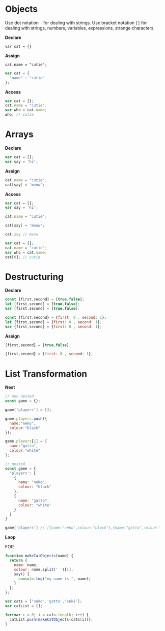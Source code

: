 # Objects

Use dot notation `.` for dealing with strings.
Use bracket notation `[]` for dealing with strings, numbers, variables, expressions, strange characters.

**Declare**

`var cat = {}`

**Assign**

`cat.name = "cutie";`

```js
var cat = {
  "name" : "cutie"
};
```

**Access**

```js
var cat = {};
cat.name = "cutie";
var who = cat.name;
who; // cutie
```

# Arrays

**Declare**

```js
var cat = [];
var say = 'hi';
```

**Assign**

```js
cat.name = "cutie";
cat[say] = 'meow';
```

**Access**

```js
var cat = [];
var say = 'hi';

cat.name = "cutie";

cat[say] = 'meow';

cat.say // meow
```

```js
var cat = [];
cat.name = "cutie";
var who = cat.name;
cat[0]; // cutie
```

# Destructuring

**Declare**

```js
const [first,second] = [true,false];
let [first,second] = [true,false];
var [first,second] = [true,false];
```

```js
const {first,second} = {first: 0 , second: 1};
let {first,second} = {first: 0 , second: 1};
var {first,second} = {first: 0 , second: 1};
```

**Assign**

```js
[first,second] = [true,false];
```

```js
{first,second} = {first: 0 , second: 1};
```

# List Transformation

**Nest**

```js
// non nested
const game = {};

game['players'] = [];

game.players.push({
  name:"neko",
  colour:"black"
});

game.players[1] = {
  name:"gatto",
  colour:"white"
};
```

```js
// nested
const game = {
  'players': [
    {
      name: "neko",
      colour: "black"
    },
    {
      name: "gatto",
      colour: "white"
    }
  ]
}

game['players'] // [{name:"neko",colour:"black"},{name:"gatto",colour:"white"}]
```

**Loop**

FOR
```js
function makeCatObjects(name) {
  return {
    name: name,
    colour: name.split(' ')[1],
    say() {
      console.log("my name is ", name);
    }
  };
};

var cats = ['neko','gatto','suki'];
var catList = [];

for(var i = 0; i < cats.length; i++) {
  catList.push(makeCatObjects(cats[i]));
}
```

